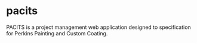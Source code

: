 # pacits
PACITS is a  project management web application designed to specification for Perkins Painting and Custom Coating. 

